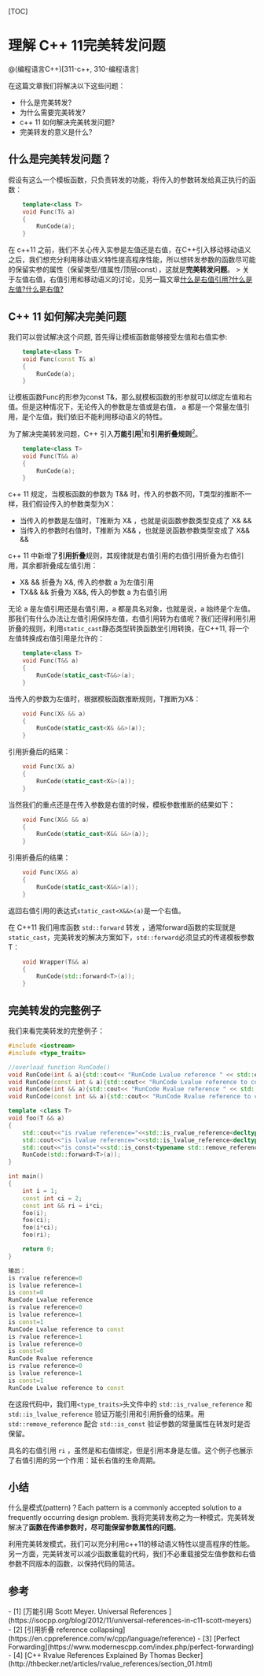 [TOC]
# 理解 C++ 11完美转发问题
@(编程语言C++)[311-c++, 310-编程语言]

在这篇文章我们将解决以下这些问题：
- 什么是完美转发? 
- 为什么需要完美转发?
- c++ 11 如何解决完美转发问题?
- 完美转发的意义是什么?


## 什么是完美转发问题？
假设有这么一个模板函数，只负责转发的功能，将传入的参数转发给真正执行的函数：

```cpp
	template<class T>
	void Func(T& a)
	{
		RunCode(a);
	}
```

在 c++11 之前，我们不关心传入实参是左值还是右值，在C++引入移动移动语义之后，我们想充分利用移动语义特性提高程序性能，所以想转发参数的函数尽可能的保留实参的属性（保留类型/值属性/顶层const），这就是**完美转发问题**。
	> 关于左值右值，右值引用和移动语义的讨论，见另一篇文章[什么是右值引用?什么是左值?什么是右值?]()


## C++ 11 如何解决完美问题

我们可以尝试解决这个问题, 首先得让模板函数能够接受左值和右值实参:

```cpp
	template<class T>
	void Func(const T& a)
	{
		RunCode(a);
	}
```

让模板函数Func的形参为const T&，那么就模板函数的形参就可以绑定左值和右值。但是这种情况下，无论传入的参数是左值或是右值， a 都是一个常量左值引用，是个左值，我们依旧不能利用移动语义的特性。

为了解决完美转发问题，C++ 引入**万能引用**[<sup>1</sup>](#refer-anchor-1)和**引用折叠规则**[<sup>2</sup>](#refer-anchor-2)。

```cpp
	template<class T>
	void Func(T&& a)
	{
		RunCode(a);
	}
```

c++ 11 规定，当模板函数的参数为 T&& 时，传入的参数不同，T类型的推断不一样，我们假设传入的参数类型为X：
- 当传入的参数是左值时，T推断为 X& ，也就是说函数参数类型变成了 X& &&
- 当传入的参数时右值时，T推断为 X&& ，也就是说函数参数类型变成了 X&& &&

c++ 11 中新增了**引用折叠**规则，其规律就是右值引用的右值引用折叠为右值引用，其余都折叠成左值引用：
- X& && 折叠为 X&, 传入的参数 a 为左值引用
- TX&& && 折叠为 X&&, 传入的参数 a 为右值引用

无论 a 是左值引用还是右值引用，a 都是具名对象，也就是说，a 始终是个左值。那我们有什么办法让左值引用保持左值，右值引用转为右值呢？我们还得利用引用折叠的规则，利用`static_cast`静态类型转换函数坐引用转换，在C++11, 将一个左值转换成右值引用是允许的：

```cpp
	template<class T>
	void Func(T&& a)
	{
		RunCode(static_cast<T&&>(a);
	}
```

当传入的参数为左值时，根据模板函数推断规则，T推断为X&：
```cpp
	void Func(X& && a)
	{
		RunCode(static_cast<X& &&>(a));
	}
```
引用折叠后的结果：
```cpp
	void Func(X& a)
	{
		RunCode(static_cast<X&>(a));
	}
```

当然我们的重点还是在传入参数是右值的时候，模板参数推断的结果如下：
```cpp
	void Func(X&& && a)
	{
		RunCode(static_cast<X&& &&>(a));
	}
```
引用折叠后的结果：
```cpp
	void Func(X&& a)
	{
		RunCode(static_cast<X&&>(a));
	}
```
返回右值引用的表达式`static_cast<X&&>(a)`是一个右值。

在 C++11 我们用库函数 `std::forward` 转发 ，通常forward函数的实现就是 `static_cast`，完美转发的解决方案如下，`std::forward`必须显式的传递模板参数T：

```cpp
	void Wrapper(T&& a)
	{
		RunCode(std::forward<T>(a));
	}
```

## 完美转发的完整例子
我们来看完美转发的完整例子：
```cpp
#include <iostream>
#include <type_traits>

//overload function RunCode()
void RunCode(int & a){std::cout<< "RunCode Lvalue reference " << std::endl;}
void RunCode(const int & a){std::cout<< "RunCode Lvalue reference to const " << std::endl;}
void RunCode(int && a){std::cout<< "RunCode Rvalue reference " << std::endl;}
void RunCode(const int && a){std::cout<< "RunCode Rvalue reference to cost" << std::endl;}

template <class T>
void foo(T && a)
{
    std::cout<<"is rvalue reference="<<std::is_rvalue_reference<decltype(a)>::value << std::endl;
    std::cout<<"is lvalue reference="<<std::is_lvalue_reference<decltype(a)>::value << std::endl;
    std::cout<<"is const="<<std::is_const<typename std::remove_reference<decltype(a)>::type>::value << std::endl;
    RunCode(std::forward<T>(a));
}

int main()
{
    int i = 1;
    const int ci = 2;
    const int && ri = i*ci;
    foo(i);
    foo(ci);
    foo(i*ci);
    foo(ri);

    return 0;
}

输出：
is rvalue reference=0
is lvalue reference=1
is const=0
RunCode Lvalue reference 
is rvalue reference=0
is lvalue reference=1
is const=1
RunCode Lvalue reference to const 
is rvalue reference=1
is lvalue reference=0
is const=0
RunCode Rvalue reference 
is rvalue reference=0
is lvalue reference=1
is const=1
RunCode Lvalue reference to const 

```

在这段代码中，我们用`<type_traits>`头文件中的 `std::is_rvalue_reference` 和 `std::is_lvalue_reference` 验证万能引用和引用折叠的结果。用`std::remove_reference` 配合 `std::is_const` 验证参数的常量属性在转发时是否保留。

具名的右值引用 `ri` ，虽然是和右值绑定，但是引用本身是左值。这个例子也展示了右值引用的另一个作用：延长右值的生命周期。


## 小结
什么是模式(pattern)？Each pattern is a commonly accepted solution to a frequently occurring design problem. 我将完美转发称之为一种模式，完美转发解决了**函数在传递参数时，尽可能保留参数属性的问题**。

利用完美转发模式，我们可以充分利用c++11的移动语义特性以提高程序的性能。另一方面，完美转发可以减少函数重载的代码，我们不必重载接受左值参数和右值参数不同版本的函数，以保持代码的简洁。


## 参考
<div id="refer-anchor-1"></div>
- [1] [万能引用 Scott Meyer. Universal References ](https://isocpp.org/blog/2012/11/universal-references-in-c11-scott-meyers)
 <div id="refer-anchor-2"></div>
- [2] [引用折叠 reference collapsing](https://en.cppreference.com/w/cpp/language/reference)
- [3] [Perfect Forwarding](https://www.modernescpp.com/index.php/perfect-forwarding)
- [4] [C++ Rvalue References Explained By Thomas Becker](http://thbecker.net/articles/rvalue_references/section_01.html)